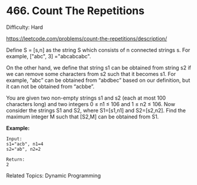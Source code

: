 # 466. Count The Repetitions

Difficulty: Hard

https://leetcode.com/problems/count-the-repetitions/description/

Define S = [s,n] as the string S which consists of n connected strings s. For example, ["abc", 3] ="abcabcabc".

On the other hand, we define that string s1 can be obtained from string s2 if we can remove some characters from s2 such that it becomes s1. For example, “abc” can be obtained from “abdbec” based on our definition, but it can not be obtained from “acbbe”.

You are given two non-empty strings s1 and s2 (each at most 100 characters long) and two integers 0 ≤ n1 ≤ 106 and 1 ≤ n2 ≤ 106. Now consider the strings S1 and S2, where S1=[s1,n1] and S2=[s2,n2]. Find the maximum integer M such that [S2,M] can be obtained from S1.

**Example:**
```
Input:
s1="acb", n1=4
s2="ab", n2=2

Return:
2
```

Related Topics: Dynamic Programming
